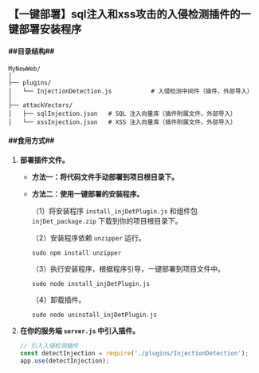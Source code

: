 ## 【一键部署】sql注入和xss攻击的入侵检测插件的一键部署安装程序



#### ##目录结构##

```
MyNewWeb/
│
├── plugins/
│   └── InjectionDetection.js           # 入侵检测中间件（插件，外部导入）
│
├── attackVectors/
│   ├── sqlInjection.json 	# SQL 注入向量库（插件附属文件，外部导入）
│   └── xssInjection.json  	# XSS 注入向量库（插件附属文件，外部导入）
```



#### ##食用方式##

1. **部署插件文件。**

	- **方法一：将代码文件手动部署到项目根目录下。**

	- **方法二：使用一键部署的安装程序。**

		（1）将安装程序 `install_injDetPlugin.js` 和组件包 `injDet_package.zip` 下载到你的项目根目录下。

		（2）安装程序依赖 `unzipper` 运行。
		```shell
		sudo npm install unzipper
		```

		（3）执行安装程序，根据程序引导，一键部署到项目文件中。
		```shell
		sudo node install_injDetPlugin.js
		```

		（4）卸载插件。
		```shell
		sudo node uninstall_injDetPlugin.js
		```

		

2. **在你的服务端 `server.js` 中引入插件。**

	```javascript
	// 引入入侵检测插件
	const detectInjection = require('./plugins/InjectionDetection');
	app.use(detectInjection);
	```

	



